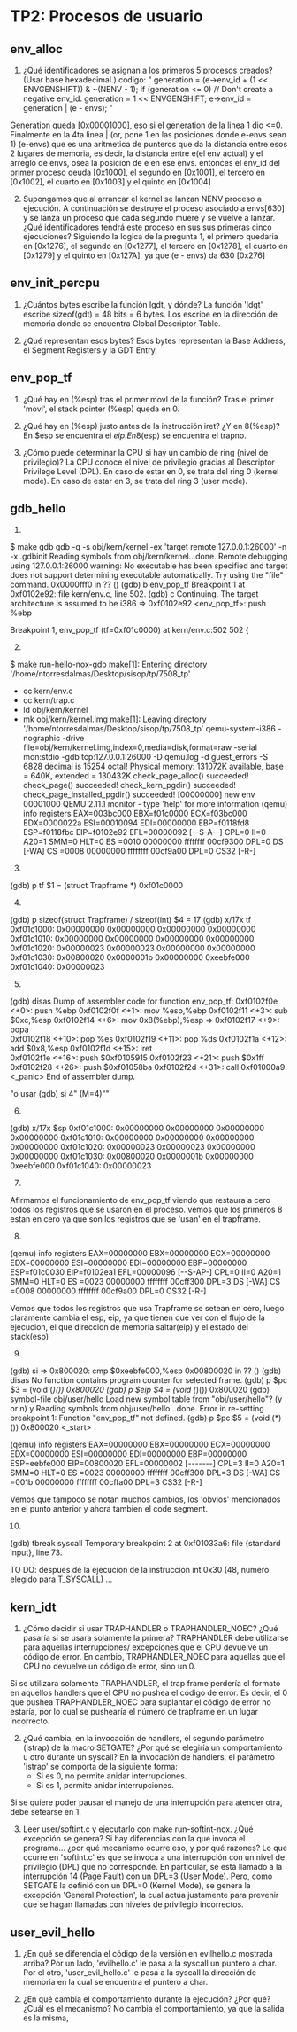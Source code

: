 TP2: Procesos de usuario
========================

env_alloc
---------
1. ¿Qué identificadores se asignan a los primeros 5 procesos creados? (Usar base hexadecimal.)
codigo: 
" generation = (e->env_id + (1 << ENVGENSHIFT)) & ~(NENV - 1);
	if (generation <= 0)  // Don't create a negative env_id.
		generation = 1 << ENVGENSHIFT;
	e->env_id = generation | (e - envs); "

Generation queda [0x00001000], eso si el generation de la linea 1 dio <=0.
Finalmente en la 4ta linea | (or, pone 1 en las posiciones donde e-envs sean 1)
(e-envs) que es una aritmetica de punteros que da la distancia entre esos 2 lugares de memoria, es decir, la distancia entre
e(el env actual) y el arreglo de envs, osea la posicion de e en ese envs.
entonces el env_id del primer proceso qeuda [0x1000], el segundo en [0x1001], el tercero en [0x1002], el cuarto en [0x1003] 
y el quinto en [0x1004]

2. Supongamos que al arrancar el kernel se lanzan NENV proceso a ejecución. A continuación se destruye
   el proceso asociado a envs[630] y se lanza un proceso que cada segundo muere y se vuelve a lanzar.
   ¿Qué identificadores tendrá este proceso en sus sus primeras cinco ejecuciones?
Siguiendo la logica de la pregunta 1, el primero quedaria en [0x1276], el segundo en [0x1277], el tercero en [0x1278],
el cuarto en [0x1279] y el quinto en [0x127A]. ya que (e - envs) da 630 [0x276]


env_init_percpu
---------------
1. ¿Cuántos bytes escribe la función lgdt, y dónde?
La función 'ldgt' escribe sizeof(gdt) = 48 bits = 6 bytes.
Los escribe en la dirección de memoria donde se encuentra Global Descriptor Table.

2. ¿Qué representan esos bytes?
Esos bytes representan la Base Address, el Segment Registers y la GDT Entry.


env_pop_tf
----------
1. ¿Qué hay en (%esp) tras el primer movl de la función?
Tras el primer 'movl', el stack pointer (%esp) queda en 0.

2. ¿Qué hay en (%esp) justo antes de la instrucción iret? ¿Y en 8(%esp)?
En $esp se encuentra el $eip. En 8($esp) se encuentra el trapno.

3. ¿Cómo puede determinar la CPU si hay un cambio de ring (nivel de privilegio)?
La CPU conoce el nivel de privilegio gracias al Descriptor Privilege Level (DPL).
En caso de estar en 0, se trata del ring 0 (kernel mode).
En caso de estar en 3, se trata del ring 3 (user mode).


gdb_hello
---------

1.
$ make gdb
gdb -q -s obj/kern/kernel -ex 'target remote 127.0.0.1:26000' -n -x .gdbinit
Reading symbols from obj/kern/kernel...done.
Remote debugging using 127.0.0.1:26000
warning: No executable has been specified and target does not support
determining executable automatically.  Try using the "file" command.
0x0000fff0 in ?? ()
(gdb) b env_pop_tf
Breakpoint 1 at 0xf0102e92: file kern/env.c, line 502.
(gdb) c
Continuing.
The target architecture is assumed to be i386
=> 0xf0102e92 <env_pop_tf>:	push   %ebp

Breakpoint 1, env_pop_tf (tf=0xf01c0000) at kern/env.c:502
502	{

2. 
$ make run-hello-nox-gdb
make[1]: Entering directory '/home/ntorresdalmas/Desktop/sisop/tp/7508_tp'
+ cc kern/env.c
+ cc kern/trap.c
+ ld obj/kern/kernel
+ mk obj/kern/kernel.img
make[1]: Leaving directory '/home/ntorresdalmas/Desktop/sisop/tp/7508_tp'
qemu-system-i386 -nographic -drive file=obj/kern/kernel.img,index=0,media=disk,format=raw -serial mon:stdio -gdb tcp:127.0.0.1:26000 -D qemu.log  -d guest_errors -S
6828 decimal is 15254 octal!
Physical memory: 131072K available, base = 640K, extended = 130432K
check_page_alloc() succeeded!
check_page() succeeded!
check_kern_pgdir() succeeded!
check_page_installed_pgdir() succeeded!
[00000000] new env 00001000
QEMU 2.11.1 monitor - type 'help' for more information
(qemu) info registers
EAX=003bc000 EBX=f01c0000 ECX=f03bc000 EDX=0000022a
ESI=00010094 EDI=00000000 EBP=f0118fd8 ESP=f0118fbc
EIP=f0102e92 EFL=00000092 [--S-A--] CPL=0 II=0 A20=1 SMM=0 HLT=0
ES =0010 00000000 ffffffff 00cf9300 DPL=0 DS   [-WA]
CS =0008 00000000 ffffffff 00cf9a00 DPL=0 CS32 [-R-]

3.
(gdb) p tf
$1 = (struct Trapframe *) 0xf01c0000

4.
(gdb) p sizeof(struct Trapframe) / sizeof(int)
$4 = 17
(gdb) x/17x tf
0xf01c1000:	0x00000000	0x00000000	0x00000000	0x00000000
0xf01c1010:	0x00000000	0x00000000	0x00000000	0x00000000
0xf01c1020:	0x00000023	0x00000023	0x00000000	0x00000000
0xf01c1030:	0x00800020	0x0000001b	0x00000000	0xeebfe000
0xf01c1040:	0x00000023


5.
(gdb) disas
Dump of assembler code for function env_pop_tf:
   0xf0102f0e <+0>:	push   %ebp
   0xf0102f0f <+1>:	mov    %esp,%ebp
   0xf0102f11 <+3>:	sub    $0xc,%esp
   0xf0102f14 <+6>:	mov    0x8(%ebp),%esp
=> 0xf0102f17 <+9>:	popa   
   0xf0102f18 <+10>:	pop    %es
   0xf0102f19 <+11>:	pop    %ds
   0xf0102f1a <+12>:	add    $0x8,%esp
   0xf0102f1d <+15>:	iret   
   0xf0102f1e <+16>:	push   $0xf0105915
   0xf0102f23 <+21>:	push   $0x1ff
   0xf0102f28 <+26>:	push   $0xf01058ba
   0xf0102f2d <+31>:	call   0xf01000a9 <_panic>
End of assembler dump.

"o usar (gdb) si 4" (M=4)""

6.
(gdb) x/17x $sp
0xf01c1000:	0x00000000	0x00000000	0x00000000	0x00000000
0xf01c1010:	0x00000000	0x00000000	0x00000000	0x00000000
0xf01c1020:	0x00000023	0x00000023	0x00000000	0x00000000
0xf01c1030:	0x00800020	0x0000001b	0x00000000	0xeebfe000
0xf01c1040:	0x00000023

7.
Afirmamos el funcionamiento de env_pop_tf viendo que restaura a cero todos los registros que se usaron en el proceso.
vemos que los primeros 8 estan en cero ya que son los registros que se 'usan' en el trapframe.

8. 
(qemu) info registers
EAX=00000000 EBX=00000000 ECX=00000000 EDX=00000000
ESI=00000000 EDI=00000000 EBP=00000000 ESP=f01c0030
EIP=f0102ea1 EFL=00000096 [--S-AP-] CPL=0 II=0 A20=1 SMM=0 HLT=0
ES =0023 00000000 ffffffff 00cff300 DPL=3 DS   [-WA]
CS =0008 00000000 ffffffff 00cf9a00 DPL=0 CS32 [-R-]

Vemos que todos los registros que usa Trapframe se setean en cero, luego claramente cambia el esp, eip, ya que tienen que ver
con el flujo de la ejecucion, el que direccion de memoria saltar(eip) y el estado del stack(esp)

9.
(gdb) si
=> 0x800020:	cmp    $0xeebfe000,%esp
0x00800020 in ?? ()
(gdb) disas
No function contains program counter for selected frame.
(gdb) p $pc
$3 = (void (*)()) 0x800020
(gdb) p $eip
$4 = (void (*)()) 0x800020
(gdb) symbol-file obj/user/hello
Load new symbol table from "obj/user/hello"? (y or n) y
Reading symbols from obj/user/hello...done.
Error in re-setting breakpoint 1: Function "env_pop_tf" not defined.
(gdb) p $pc
$5 = (void (*)()) 0x800020 <_start>

(qemu) info registers
EAX=00000000 EBX=00000000 ECX=00000000 EDX=00000000
ESI=00000000 EDI=00000000 EBP=00000000 ESP=eebfe000
EIP=00800020 EFL=00000002 [-------] CPL=3 II=0 A20=1 SMM=0 HLT=0
ES =0023 00000000 ffffffff 00cff300 DPL=3 DS   [-WA]
CS =001b 00000000 ffffffff 00cffa00 DPL=3 CS32 [-R-]

Vemos que tampoco se notan muchos cambios, los 'obvios' mencionados en el punto anterior y ahora tambien el code segment.

10.
(gdb) tbreak syscall
Temporary breakpoint 2 at 0xf01033a6: file {standard input}, line 73.

TO DO: 
despues de la ejecucion de la instruccion int 0x30 (48, numero elegido para T_SYSCALL) ...



kern_idt
---------
1. ¿Cómo decidir si usar TRAPHANDLER o TRAPHANDLER_NOEC? ¿Qué pasaría si se usara solamente la primera?
TRAPHANDLER debe utilizarse para aquellas interrupciones/ excepciones que el CPU devuelve un código de error.
En cambio, TRAPHANDLER_NOEC para aquellas que el CPU no devuelve un código de error, sino un 0.

Si se utilizara solamente TRAPHANDLER, el trap frame perdería el formato en aquellos handlers que el CPU
no pushea el código de error. Es decir, el 0 que pushea TRAPHANDLER_NOEC para suplantar el código de error
no estaría, por lo cual se pushearía el número de trapframe en un lugar incorrecto.


2. ¿Qué cambia, en la invocación de handlers, el segundo parámetro (istrap) de la macro SETGATE?
   ¿Por qué se elegiría un comportamiento u otro durante un syscall?
En la invocación de handlers, el parámetro 'istrap' se comporta de la siguiente forma:
	- Si es 0, no permite anidar interrupciones.
	- Si es 1, permite anidar interrupciones.
	
Si se quiere poder pausar el manejo de una interrupción para atender otra, debe setearse en 1.


3. Leer user/softint.c y ejecutarlo con make run-softint-nox. ¿Qué excepción se genera?
   Si hay diferencias con la que invoca el programa... ¿por qué mecanismo ocurre eso, y por qué razones?
Lo que ocurre en 'softint.c' es que se invoca a una interrupción con un nivel de privilegio (DPL) que no corresponde.
En particular, se está llamado a la interrupción 14 (Page Fault) con un DPL=3 (User Mode).
Pero, como SETGATE la definió con un DPL=0 (Kernel Mode), se genera la excepción 'General Protection',
la cual actúa justamente para prevenir que se hagan llamadas con niveles de privilegio incorrectos.


user_evil_hello
---------------
1. ¿En qué se diferencia el código de la versión en evilhello.c mostrada arriba?
Por un lado, 'evilhello.c' le pasa a la syscall un puntero a char.
Por el otro, 'user_evil_hello.c' le pasa a la syscall la dirección de memoria en la cual se encuentra el puntero a char.


2. ¿En qué cambia el comportamiento durante la ejecución? ¿Por qué? ¿Cuál es el mecanismo?
No cambia el comportamiento, ya que la salida es la misma, 